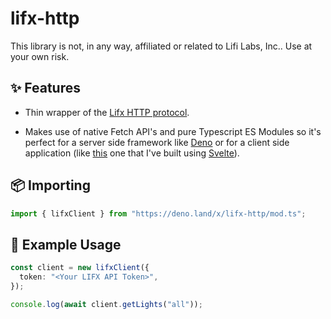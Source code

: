 # lifx-http

This library is not, in any way, affiliated or related to Lifi Labs, Inc.. Use
at your own risk.

## ✨ Features

- Thin wrapper of the [Lifx HTTP protocol](http://api.developer.lifx.com/).

- Makes use of native Fetch API's and pure Typescript ES Modules so it's perfect
  for a server side framework like [Deno](https://deno.land/) or for a client
  side application (like [this](https://github.com/wkirk01/LIFX-Svelte) one that
  I've built using [Svelte](https://svelte.dev/)).

## 📦 Importing

```typescript
import { lifxClient } from "https://deno.land/x/lifx-http/mod.ts";
```

## 📖 Example Usage

```typescript
const client = new lifxClient({
  token: "<Your LIFX API Token>",
});

console.log(await client.getLights("all"));
```
